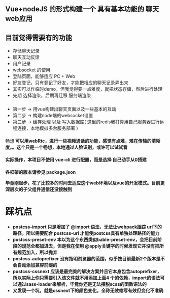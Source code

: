 Vue+nodeJS 的形式构建一个 具有基本功能的 聊天web应用
---
## 目前觉得需要有的功能
* 存储聊天记录 
* 聊天互动反馈
* 用户记录
* websocket 的使用
* 登陆页面，能够适应 PC + Web
* 好友登记，只有登记了好友，才能把相应的聊天记录弄出来
* 其实可以作临时demo，但我觉得要一点难度，就把状态存储，然后进行处理
* 先期 选择渲染，后期再迁移 服务端渲染

###
* 第一步 -> 用vue构建出聊天页面以及一些基本的互动
* 第二步 -> 构建node端的websocket设置
* 第三步 -> 缓存处理 以及 写入数据库( 这里的redis我打算用自己服务器进行远程连接，本地模拟多台服务部署 )

####
畅想<b/>
可以用webRtc，进行一些视频通话的功能，感觉有点难，难在传输的清晰度。。这个只是一个畅想，本地通过人脸识别，或许可以试试看

#### 实际操作，本项目不使用 vue-cli 进行配置，而是选择 自己动手从0搭建

各框架的版本请参见 package.json

毕竟刚起步，花了比较多的时间去适应这个web环境以及vue的开发模式。目前更深层次的子父组件通信还没接触到

# 踩坑点

- postcss-import 只是增加了 @import 语法，无法让webpack跟踪 url下的 路径，所以需要配合 postcss-url 
才能使postcss具有单独处理路径的能力
- postcss-preset-env 本以为这个东西类似bable-preset-env，会把目前阶段的规范全都加进去，但是我在使用 
@apply关键字的时候发现它并没有把所有规范加入，所以抛弃
- postcss-autoprefixer 没有指明浏览器的范围，似乎按目前最新2个版本是不会自动添加兼容前缀的 
- postcss-cssnext 应该是最完美的解决方案并且它本身包含autoprefixer，所以实际上你只需要引入该文件就不用添加上面4
个的依赖，import的语法可以通过sass-loader来解析，毕竟你还是无法摆脱scss的函数语法的
- 又发现一个坑，就是cssnext下的颜色变化，全称无效缩写有效但变化不准确



